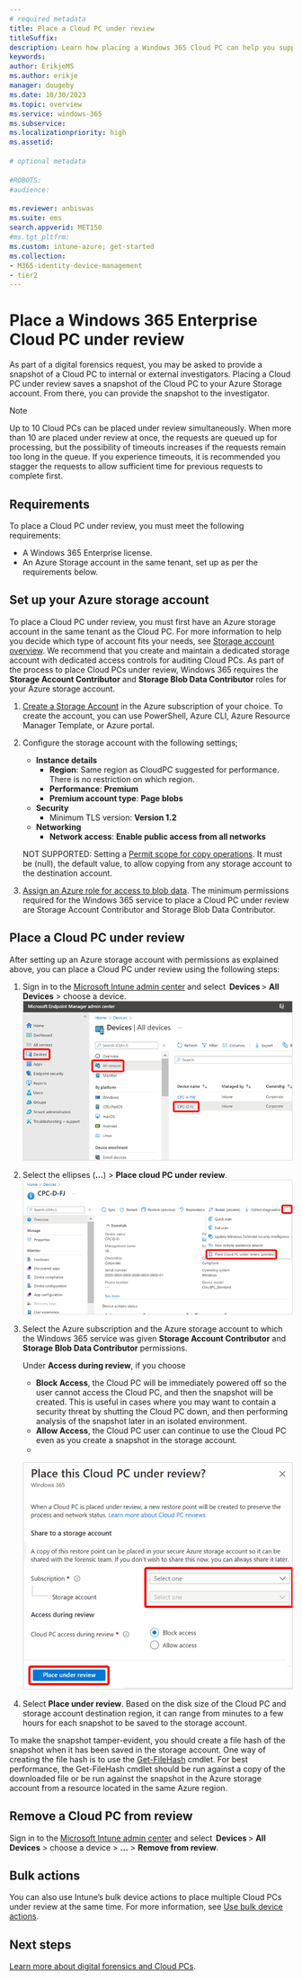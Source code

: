 ```yaml
---
# required metadata
title: Place a Cloud PC under review
titleSuffix:
description: Learn how placing a Windows 365 Cloud PC can help you support digital forensics.
keywords:
author: ErikjeMS  
ms.author: erikje
manager: dougeby
ms.date: 10/30/2023
ms.topic: overview
ms.service: windows-365
ms.subservice:
ms.localizationpriority: high
ms.assetid: 

# optional metadata

#ROBOTS:
#audience:

ms.reviewer: anbiswas    
ms.suite: ems
search.appverid: MET150
#ms.tgt_pltfrm:
ms.custom: intune-azure; get-started
ms.collection:
- M365-identity-device-management
- tier2
---
```


# Place a Windows 365 Enterprise Cloud PC under review

As part of a digital forensics request, you may be asked to provide a snapshot of a Cloud PC to internal or external investigators. Placing a Cloud PC under review saves a snapshot of the Cloud PC to your Azure Storage account. From there, you can provide the snapshot to the investigator.

> [!NOTE]
> Up to 10 Cloud PCs can be placed under review simultaneously. When more than 10 are placed under review at once, the requests are queued up for processing, but the possibility of timeouts increases if the requests remain too long in the queue. If you experience timeouts, it is recommended you stagger the requests to allow sufficient time for previous requests to complete first.   

## Requirements

To place a Cloud PC under review, you must meet the following requirements:

- A Windows 365 Enterprise license.
- An Azure Storage account in the same tenant, set up as per the requirements below.

## Set up your Azure storage account

To place a Cloud PC under review, you must first have an Azure storage account in the same tenant as the Cloud PC. For more information to help you decide which type of account fits your needs, see [Storage account overview](/azure/storage/common/storage-account-overview). We recommend that you create and maintain a dedicated storage account with dedicated access controls for auditing Cloud PCs.
As part of the process to place Cloud PCs under review, Windows 365 requires the **Storage Account Contributor** and **Storage Blob Data Contributor** roles for your Azure storage account.

1. [Create a Storage Account](/azure/storage/common/storage-account-create) in the Azure subscription of your choice. To create the account, you can use PowerShell, Azure CLI, Azure Resource Manager Template, or Azure portal.
2. Configure the storage account with the following settings;
    - **Instance details**
        - **Region**: Same region as CloudPC suggested for performance. There is no restriction on which region.
        - **Performance**: **Premium**
        - **Premium account type**: **Page blobs**
    - **Security**
        - Minimum TLS version: **Version 1.2**
    - **Networking**
        - **Network access**: **Enable public access from all networks**

   NOT SUPPORTED: Setting a [Permit scope for copy operations](/azure/storage/common/security-restrict-copy-operations). It must be (null), the default value, to allow copying from any storage account to the destination account.
3. [Assign an Azure role for access to blob data](/azure/storage/blobs/assign-azure-role-data-access). The minimum permissions required for the Windows 365 service to place a Cloud PC under review are Storage Account Contributor and Storage Blob Data Contributor.

## Place a Cloud PC under review

After setting up an Azure storage account with permissions as explained above, you can place a Cloud PC under review using the following steps:

1. Sign in to the [Microsoft Intune admin center](https://go.microsoft.com/fwlink/?linkid=2109431) and select  **Devices** > **All Devices** > choose a device.
    ![Screenshot of choose a device](./media/place-cloud-pc-under-review/choose-device.png)

2. Select the ellipses (**…**) > **Place cloud PC under review**.
    ![Screenshot of place a Cloud PC under review](./media/place-cloud-pc-under-review/place-cloud-pc-under-review.png)

3. Select the Azure subscription and the Azure storage account to which the Windows 365 service was given **Storage Account Contributor** and **Storage Blob Data Contributor** permissions.

   Under **Access during review**, if you choose
   - **Block Access**, the Cloud PC will be immediately powered off so the user cannot access the Cloud PC, and then the snapshot will be created. This is useful in cases where you may want to contain a security threat by shutting the Cloud PC down, and then performing analysis of the snapshot later in an isolated environment.
   - **Allow Access**, the Cloud PC user can continue to use the Cloud PC even as you create a snapshot in the storage account.
   - 
    ![Screenshot of choose a subscription and storage](./media/place-cloud-pc-under-review/subscription-storage.png)

5. Select **Place under review**. Based on the disk size of the Cloud PC and storage account destination region, it can range from minutes to a few hours for each snapshot to be saved to the storage account.

To make the snapshot tamper-evident, you should create a file hash of the snapshot when it has been saved in the storage account. One way of creating the file hash is to use the [Get-FileHash](/powershell/module/microsoft.powershell.utility/get-filehash) cmdlet. For best performance, the Get-FileHash cmdlet should be run against a copy of the downloaded file or be run against the snapshot in the Azure storage account from a resource located in the same Azure region.

## Remove a Cloud PC from review

Sign in to the [Microsoft Intune admin center](https://go.microsoft.com/fwlink/?linkid=2109431) and select  **Devices** > **All Devices** > choose a device > **…** > **Remove from review**.

## Bulk actions

You can also use Intune’s bulk device actions to place multiple Cloud PCs under review at the same time. For more information, see [Use bulk device actions]( /mem/intune/remote-actions/bulk-device-actions).

## Next steps
[Learn more about digital forensics and Cloud PCs](digital-forensics.md).

